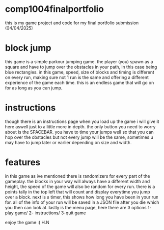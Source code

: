 # comp1004finalportfolio
this is my game project and code for my final portfolio submission (04/04/2025)

# block jump
this game is a simple parkour jumping game. the player (you) spawn as a square and have to jump over the obstacles in your path, in this case being blue rectangles.
in this game, speed, size of blocks and timing is different on every run, making sure not 1 run is the same and offering a different experience of the game each time.
this is an endless game that will go on for as long as you can jump.

# instructions
though there is an instructions page when you load up the game i will give it here aswell just to a little more in depth.
the only button you need to worry about is the SPACEBAR. you have to time your jumps well so that you can hop over
the obstacles but not every jump will be the same, sometimes u may have to jump later or earlier depending on size and width.

# features
in this game as ive mentioned there is randomizers for every part of the gameplay. the blocks in your way will always have a different width and height,
the speed of the game will also be random for every run. 
there is a points tally in the top left that will count and display everytime you jump over a block.
next is a timer, this shows how long you have been in your run for. all of the info of your run will be saved in a JSON file after you die which you then can
look at.
lastly is the menu page, here there are 3 options 1- play game/ 2- instructions/ 3-quit game

enjoy the game :)
H.N
